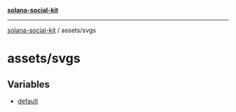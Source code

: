 [**solana-social-kit**](../../README.md)

***

[solana-social-kit](../../README.md) / assets/svgs

# assets/svgs

## Variables

- [default](variables/default.md)
